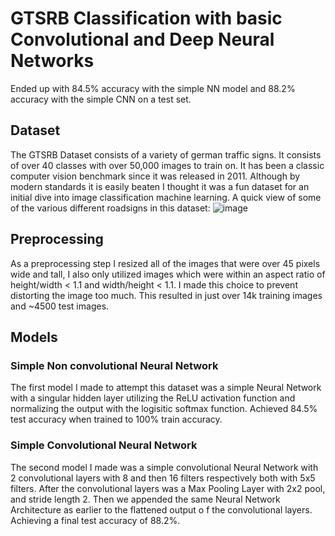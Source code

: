 # GTSRB Classification with basic Convolutional and Deep Neural Networks
Ended up with 84.5% accuracy with the simple NN model and 88.2% accuracy with the simple CNN on a test set.

## Dataset
The GTSRB Dataset consists of a variety of german traffic signs. It consists of over 40 classes with over 50,000 images to train on. It has been a classic computer vision benchmark since it was released in 2011. Although by modern standards it is easily beaten I thought it was a fun dataset for an initial dive into image classification machine learning. A quick view of some of the various different roadsigns in this dataset:
![image](https://github.com/user-attachments/assets/29c4f050-b1b2-49e8-9001-68b57f6ae53e)

## Preprocessing
As a preprocessing step I resized all of the images that were over 45 pixels wide and tall, I also only utilized images which were within an aspect ratio of height/width < 1.1 and width/height < 1.1. I made this choice to prevent distorting the image too much. This resulted in just over 14k training images and ~4500 test images.

## Models 
### Simple Non convolutional Neural Network
The first model I made to attempt this dataset was a simple Neural Network with a singular hidden layer utilizing the ReLU activation function and normalizing the output with the logisitic softmax function. Achieved 84.5% test accuracy when trained to 100% train accuracy.

### Simple Convolutional Neural Network
The second model I made was a simple convolutional Neural Network with 2 convolutional layers with 8 and then 16 filters respectively both with 5x5 filters. After the convolutional layers was a Max Pooling Layer with 2x2 pool, and stride length 2. Then we appended the same Neural Network Architecture as earlier to the flattened output o f the convolutional layers. Achieving a final test accuracy of 88.2%.
